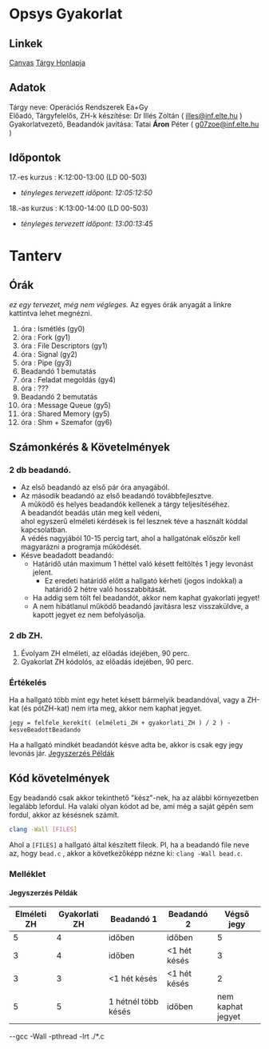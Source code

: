 # Opsys Gyakorlat

## Linkek

[Canvas](TODO)
[Tárgy Honlapja](https://opsys.inf.elte.hu/)

## Adatok

Tárgy neve: Operációs Rendszerek Ea+Gy  
Előadó, Tárgyfelelős, ZH-k készítése: Dr Illés Zoltán ( illes@inf.elte.hu ) \
Gyakorlatvezető, Beadandók javítása: Tatai __Áron__ Péter ( g07zoe@inf.elte.hu )

## Időpontok

17.-es kurzus : K:12:00-13:00 (LD 00-503)

- _tényleges tervezett időpont: 12:05:12:50_

18.-as kurzus : K:13:00-14:00 (LD 00-503)

- _tényleges tervezett időpont: 13:00:13:45_

# Tanterv

## Órák

*ez egy tervezet, még nem végleges.*
Az egyes órák anyagát a linkre kattintva lehet megnézni.

1. óra : Ismétlés (gy0)
2. óra : Fork (gy1)
3. óra : File Descriptors (gy1)
4. óra : Signal (gy2)
5. óra : Pipe (gy3)
6. Beadandó 1 bemutatás
7. óra : Feladat megoldás (gy4)
8. óra : ???
9. Beadandó 2 bemutatás
10. óra : Message Queue (gy5)
11. óra : Shared Memory (gy5)
12. óra : Shm + Szemafor (gy6)

## Számonkérés & Követelmények

### 2 db beadandó.

- Az első beadandó az első pár óra anyagából.
- Az második beadandó az első beadandó továbbfejlesztve.   
  A működő és helyes beadandók kellenek a tárgy teljesítéséhez.  
  A beadandót beadás után meg kell védeni,  
  ahol egyszerű elméleti kérdések is fel lesznek téve a
  használt kóddal kapcsolatban.   
  A védés nagyjából 10-15 percig tart, ahol a hallgatónak előszőr kell magyarázni a programja működését.
- Késve beadadott beadandó:
    - Határidő után maximum 1 héttel való késett feltöltés 1 jegy levonást jelent.
        - Ez eredeti határidő előtt a hallgató kérheti (jogos indokkal) a határidő 2 hétre való hosszabbítását.
    - Ha addig sem tölt fel beadandót, akkor nem kaphat gyakorlati jegyet!
    - A nem hibátlanul működő beadandó javításra lesz visszaküldve, a kapott jegyet ez nem
      befolyásolja.

### 2 db ZH.

1. Évolyam ZH elméleti, az előadás idejében, 90 perc.
2. Gyakorlat ZH kódolós, az előadás idejében, 90 perc.

### Értékelés

Ha a hallgató több mint egy hetet késett bármelyik beadandóval, vagy a ZH-kat (és pótZH-kat) nem írta meg, akkor nem
kaphat jegyet.

`jegy = felfele_kerekít( (elméleti_ZH + gyakorlati_ZH ) / 2 ) - kesveBeadottBeadando`

Ha a hallgató mindkét beadandót késve adta be, akkor is csak egy jegy levonás jár.
[Jegyszerzés Példák](#Jegyszerzés-Példák)

## Kód követelmények

Egy beadandó csak akkor tekinthető "kész"-nek, ha az alábbi környezetben legalább lefordul.
Ha valaki olyan kódot ad be, ami még a saját gépén sem fordul, akkor az késésnek számít.

```bash
clang -Wall [FILES]
```

Ahol a `[FILES]` a hallgató által készített fileok. Pl, ha a beadandó file neve az, hogy `bead.c` , akkor a
következőképp nézne ki: `clang -Wall bead.c`.

### Melléklet

#### Jegyszerzés Példák

| Elméleti ZH | Gyakorlati ZH | Beadandó 1          | Beadandó 2   | Végső jegy        |
|-------------|---------------|---------------------|--------------|-------------------|
| 5           | 4             | időben              | időben       | 5                 |
| 3           | 4             | időben              | <1 hét késés | 3                 |
| 3           | 3             | <1 hét késés        | <1 hét késés | 2                 |
| 5           | 5             | 1 hétnél több késés | időben       | nem kaphat jegyet |

--gcc -Wall -pthread -lrt ./*.c